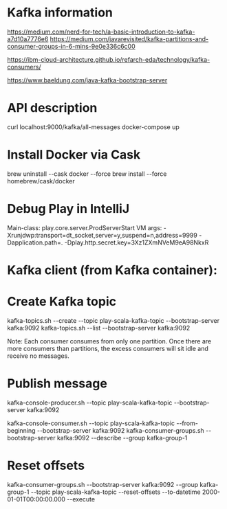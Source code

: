 # Kafka information
https://medium.com/nerd-for-tech/a-basic-introduction-to-kafka-a7d10a7776e6
https://medium.com/javarevisited/kafka-partitions-and-consumer-groups-in-6-mins-9e0e336c6c00

https://ibm-cloud-architecture.github.io/refarch-eda/technology/kafka-consumers/

https://www.baeldung.com/java-kafka-bootstrap-server


# API description
curl localhost:9000/kafka/all-messages
docker-compose up


# Install Docker via Cask
brew uninstall --cask docker --force
brew install --force homebrew/cask/docker


# Debug Play in IntelliJ
Main-class: play.core.server.ProdServerStart
VM args: -Xrunjdwp:transport=dt_socket,server=y,suspend=n,address=9999 -Dapplication.path=. -Dplay.http.secret.key=3Xz1ZXmNVeM9eA98NkxR



# Kafka client (from Kafka container):
# Create Kafka topic
kafka-topics.sh --create --topic play-scala-kafka-topic --bootstrap-server kafka:9092
kafka-topics.sh --list  --bootstrap-server kafka:9092


Note: Each consumer consumes from only one partition.
Once there are more consumers than partitions, the excess consumers will sit idle and receive no messages.

# Publish message
kafka-console-producer.sh --topic play-scala-kafka-topic --bootstrap-server kafka:9092

kafka-console-consumer.sh --topic play-scala-kafka-topic --from-beginning --bootstrap-server kafka:9092
kafka-consumer-groups.sh --bootstrap-server kafka:9092 --describe --group kafka-group-1

# Reset offsets
kafka-consumer-groups.sh --bootstrap-server kafka:9092  --group kafka-group-1 --topic play-scala-kafka-topic --reset-offsets --to-datetime 2000-01-01T00:00:00.000 --execute



